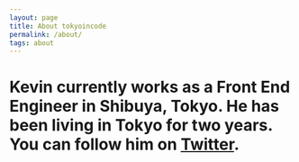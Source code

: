 ```yaml
---
layout: page
title: About tokyoincode
permalink: /about/
tags: about
---
```


Kevin currently works as a Front End Engineer in Shibuya, Tokyo. He has been
living in Tokyo for two years. You can follow him on [Twitter](https://twitter.com/tokyoincode).
=======
